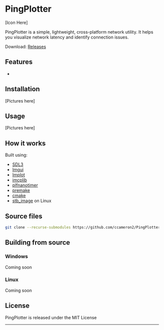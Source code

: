 # PingPlotter

[Icon Here]

PingPlotter is a simple, lightweight, cross-platform network utility. It helps you visualize network latency and identify connection issues.

Download: [Releases](https://github.com/ccameron2/PingPlotter/releases)
## Features
- 

## Installation
[Pictures here]
## Usage
[Pictures here]
## How it works
Built using:
- [SDL3](https://github.com/libsdl-org/SDL)
- [Imgui](https://github.com/ocornut/imgui)
- [Implot](https://github.com/epezent/implot)
- [imcplib](https://github.com/markondej/cpp-icmplib)
- [plfnanotimer](https://github.com/mattreecebentley/plf_nanotimer)
- [premake](https://github.com/premake/premake-core)
- [cmake](https://github.com/Kitware/CMake)
- [stb_image](https://github.com/nothings/stb/blob/master/stb_image.h) on Linux

## Source files
```bash
git clone --recurse-submodules https://github.com/ccameron2/PingPlotter
```
## Building from source
### Windows
Coming soon
### Linux
Coming soon
## License

PingPlotter is released under the MIT License

---
